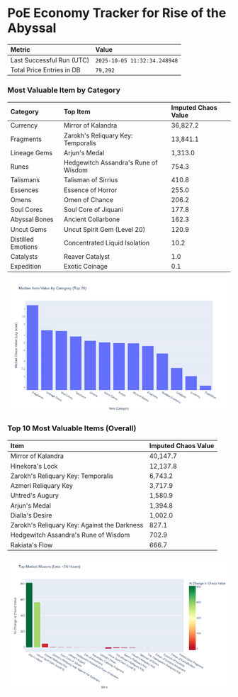 # PoE Economy Tracker for Rise of the Abyssal

<!-- START_MAINTENANCE -->
| Metric | Value |
|:---|:---|
| Last Successful Run (UTC) | `2025-10-05 11:32:34.248948` |
| Total Price Entries in DB | `79,292` |

<!-- END_MAINTENANCE -->

<!-- START_DATAFRAME_DEBUG -->
<!-- END_DATAFRAME_DEBUG -->

<!-- START_CATEGORY_ANALYSIS -->
### Most Valuable Item by Category
| Category | Top Item | Imputed Chaos Value |
| :--- | :--- | :--- |
| Currency | Mirror of Kalandra | 36,827.2 |
| Fragments | Zarokh's Reliquary Key: Temporalis | 13,841.1 |
| Lineage Gems | Arjun's Medal | 1,313.0 |
| Runes | Hedgewitch Assandra's Rune of Wisdom | 754.3 |
| Talismans | Talisman of Sirrius | 410.8 |
| Essences | Essence of Horror | 255.0 |
| Omens | Omen of Chance | 206.2 |
| Soul Cores | Soul Core of Jiquani | 177.8 |
| Abyssal Bones | Ancient Collarbone | 162.3 |
| Uncut Gems | Uncut Spirit Gem (Level 20) | 120.9 |
| Distilled Emotions | Concentrated Liquid Isolation | 10.2 |
| Catalysts | Reaver Catalyst | 1.0 |
| Expedition | Exotic Coinage | 0.1 |


![Category Analysis Chart](charts/category_analysis.png)
<!-- END_ANALYSIS -->

<!-- START_ANALYSIS -->
### Top 10 Most Valuable Items (Overall)
| Item | Imputed Chaos Value |
| :--- | :--- |
| Mirror of Kalandra | 40,147.7 |
| Hinekora's Lock | 12,137.8 |
| Zarokh's Reliquary Key: Temporalis | 6,743.2 |
| Azmeri Reliquary Key | 3,717.9 |
| Uhtred's Augury | 1,580.9 |
| Arjun's Medal | 1,394.8 |
| Dialla's Desire | 1,002.0 |
| Zarokh's Reliquary Key: Against the Darkness | 827.1 |
| Hedgewitch Assandra's Rune of Wisdom | 702.9 |
| Rakiata's Flow | 666.7 |


![Market Movers Chart](charts/market_movers.png)
<!-- END_ANALYSIS -->
